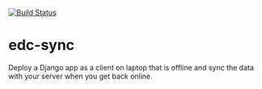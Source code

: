 [![Build Status](https://travis-ci.org/botswana-harvard/edc-sync.svg?branch=develop)](https://travis-ci.org/botswana-harvard/edc-sync)

# edc-sync

Deploy a Django app as a client on laptop that is offline and sync the data with your server when you get back online.

